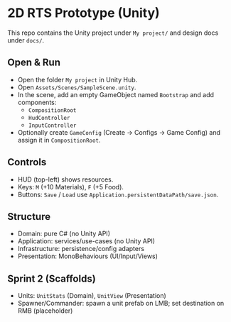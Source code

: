 # 2D RTS Prototype (Unity)

This repo contains the Unity project under `My project/` and design docs under `docs/`.

## Open & Run

- Open the folder `My project` in Unity Hub.
- Open `Assets/Scenes/SampleScene.unity`.
- In the scene, add an empty GameObject named `Bootstrap` and add components:
  - `CompositionRoot`
  - `HudController`
  - `InputController`
- Optionally create `GameConfig` (Create → Configs → Game Config) and assign it in `CompositionRoot`.

## Controls

- HUD (top-left) shows resources.
- Keys: `M` (+10 Materials), `F` (+5 Food).
- Buttons: `Save` / `Load` use `Application.persistentDataPath/save.json`.

## Structure

- Domain: pure C# (no Unity API)
- Application: services/use-cases (no Unity API)
- Infrastructure: persistence/config adapters
- Presentation: MonoBehaviours (UI/Input/Views)

## Sprint 2 (Scaffolds)

- Units: `UnitStats` (Domain), `UnitView` (Presentation)
- Spawner/Commander: spawn a unit prefab on LMB; set destination on RMB (placeholder)

